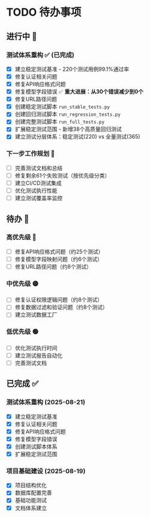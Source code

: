 # TODO 待办事项

## 进行中 🚧

### 测试体系重构 ✅ (已完成)
- [x] 建立稳定测试基准 - 220个测试用例99.1%通过率
- [x] 修复认证相关问题
- [x] 修复API响应格式问题
- [x] 修复模型字段错误 ✅ **重大进展：从30个错误减少到0个**
- [x] 修复URL路径问题
- [x] 创建稳定测试脚本 `run_stable_tests.py`
- [x] 创建回归测试脚本 `run_regression_tests.py`
- [x] 创建完整测试脚本 `run_full_tests.py`
- [x] 扩展稳定测试范围 - 新增38个高质量回归测试
- [x] 建立测试分层体系：稳定测试(220) vs 全量测试(365)

### 下一步工作规划 🎯
- [ ] 完善测试文档和总结
- [ ] 修复剩余61个失败测试（按优先级分类）
- [ ] 建立CI/CD测试集成
- [ ] 优化测试执行性能
- [ ] 建立测试覆盖率监控

## 待办 📝

### 高优先级 🔴
- [ ] 修复API响应格式问题（约25个测试）
- [ ] 修复模型字段映射问题（约6个测试）
- [ ] 修复URL路径问题（约8个测试）

### 中优先级 🟡
- [ ] 修复认证权限逻辑问题（约8个测试）
- [ ] 修复数据过滤和验证问题（约8个测试）
- [ ] 建立测试数据工厂

### 低优先级 🟢
- [ ] 优化测试执行时间
- [ ] 建立测试报告自动化
- [ ] 完善测试文档

## 已完成 ✅

### 测试体系重构 (2025-08-21)
- [x] 建立稳定测试基准
- [x] 修复认证相关问题
- [x] 修复API响应格式问题
- [x] 修复模型字段错误
- [x] 创建测试脚本体系
- [x] 扩展稳定测试范围

### 项目基础建设 (2025-08-19)
- [x] 项目结构优化
- [x] 数据库配置完善
- [x] 基础功能测试
- [x] 文档体系建立